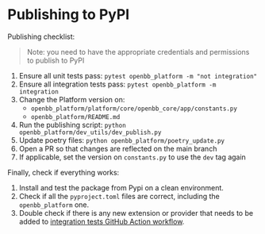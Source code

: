 # Publishing to PyPI

Publishing checklist:

> Note: you need to have the appropriate credentials and permissions to publish to PyPI

1. Ensure all unit tests pass: `pytest openbb_platform -m "not integration"`
2. Ensure all integration tests pass: `pytest openbb_platform -m integration`
3. Change the Platform version on:
   -  `openbb_platform/platform/core/openbb_core/app/constants.py`
   - `openbb_platform/README.md`
4. Run the publishing script: `python openbb_platform/dev_utils/dev_publish.py`
5. Update poetry files: `python openbb_platform/poetry_update.py`
6. Open a PR so that changes are reflected on the main branch
7. If applicable, set the version on `constants.py` to use the `dev` tag again

Finally, check if everything works:

1. Install and test the package from Pypi on a clean environment.
2. Check if all the `pyproject.toml` files are correct, including the `openbb_platform` one.
3. Double check if there is any new extension or provider that needs to be added to [integration tests GitHub Action workflow](/.github/workflows/platform-api-integration-test.yml).
